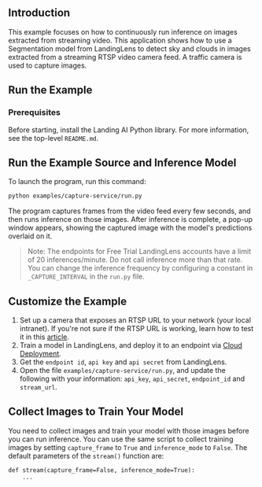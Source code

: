 ## Introduction

This example focuses on how to continuously run inference on images extracted from streaming video. This application shows how to use a Segmentation model from LandingLens to detect sky and clouds in images extracted from a streaming RTSP video camera feed. A traffic camera is used to capture images.  

## Run the Example

### Prerequisites

Before starting, install the Landing AI Python library. For more information, see the top-level `README.md`.

## Run the Example Source and Inference Model

To launch the program, run this command:

```bash
python examples/capture-service/run.py 
```

The program captures frames from the video feed every few seconds, and then runs inference on those images. After inference is complete, a pop-up window appears, showing the captured image with the model's predictions overlaid on it.

> Note: The endpoints for Free Trial LandingLens accounts have a limit of 20 inferences/minute. Do not call inference more than that rate. You can change the inference frequency by configuring a constant in `_CAPTURE_INTERVAL` in the `run.py` file.

## Customize the Example

1. Set up a camera that exposes an RTSP URL to your network (your local intranet). If you're not sure if the RTSP URL is working, learn how to test it in this [article](https://support.ipconfigure.com/hc/en-us/articles/115005588503-Using-VLC-to-test-camera-stream).
2. Train a model in LandingLens, and deploy it to an endpoint via [Cloud Deployment](https://support.landing.ai/landinglens/docs/cloud-deployment).
3. Get the `endpoint id`, `api key` and `api secret` from LandingLens.
4. Open the file `examples/capture-service/run.py`, and update the following with your information: `api_key`, `api_secret`, `endpoint_id` and `stream_url`. 


## Collect Images to Train Your Model

You need to collect images and train your model with those images before you can run inference. You can use the same script to collect training images by setting `capture_frame` to `True` and `inference_mode` to `False`. The default parameters of the `stream()` function are:

```
def stream(capture_frame=False, inference_mode=True):
    ...
```
